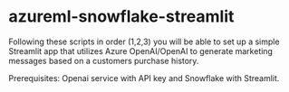 # azureml-snowflake-streamlit

Following these scripts in order (1,2,3) you will be able to set up a simple Streamlit app that utilizes Azure OpenAI/OpenAI to generate marketing messages based on a customers purchase history. 

Prerequisites: Openai service with API key and Snowflake with Streamlit.
